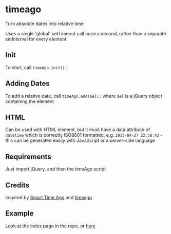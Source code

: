 timeago
=======

Turn absolute dates into relative time

Uses a single 'global' setTimeout call once a second, rather than a separate setInterval for every element

Init
----
To start, call ```timeAgo.init();```


Adding Dates
---
To add a relative date, call ```timeAgo.add($el);``` where ```$el``` is a jQuery object containing the element


HTML
---
Can be used with HTML element, but it must have a data attribute of ```datetime``` which is correctly ISO8601 formatted, e.g. ```2013-04-27 22:58:43``` - this can be generated easily with JavaScript or a server-side language


Requirements
---
Just import jQuery, and then the timeAgo script


Credits
---
Inspired by [Smart Time Ago](http://pragmaticly.github.io/smart-time-ago/) and [timeago](http://timeago.yarp.com)


Example
---
Look at the index page in the repo, or [here](http://labs.petegoodman.com/timeago/)